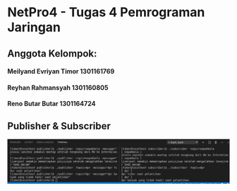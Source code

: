 # NetPro4 - Tugas 4 Pemrograman Jaringan
## Anggota Kelompok:
#### Meilyand Evriyan Timor  1301161769
#### Reyhan Rahmansyah       1301160805
#### Reno Butar Butar        1301164724


## Publisher & Subscriber
<p align="center">
  <img src="https://github.com/Meilyand/NetPro4/blob/master/Nomor2/applikasi%20subscriber%20dan%20publisher.png">
</p>
